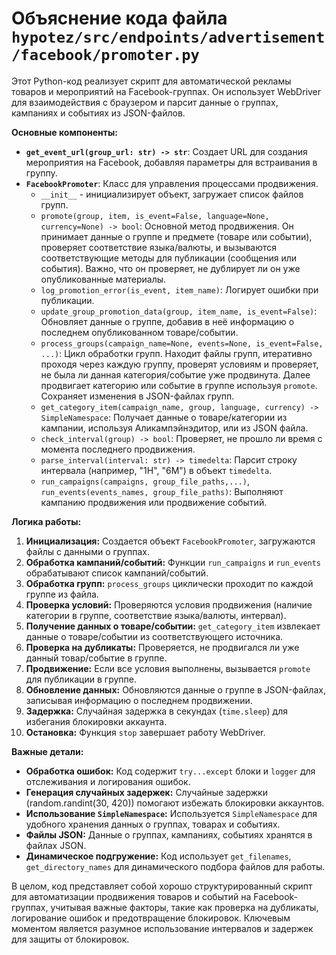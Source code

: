 # Объяснение кода файла `hypotez/src/endpoints/advertisement/facebook/promoter.py`

Этот Python-код реализует скрипт для автоматической рекламы товаров и мероприятий на Facebook-группах.  Он использует WebDriver для взаимодействия с браузером и парсит данные о группах, кампаниях и событиях из JSON-файлов.

**Основные компоненты:**

* **`get_event_url(group_url: str) -> str`**: Создает URL для создания мероприятия на Facebook, добавляя параметры для встраивания в группу.
* **`FacebookPromoter`**:  Класс для управления процессами продвижения.
    * `__init__`  - инициализирует объект, загружает список файлов групп.
    * `promote(group, item, is_event=False, language=None, currency=None) -> bool`: Основной метод продвижения. Он принимает данные о группе и предмете (товаре или событии), проверяет соответствие языка/валюты, и вызываются соответствующие методы для публикации (сообщения или события). Важно, что он проверяет, не дублирует ли он уже опубликованные материалы.
    * `log_promotion_error(is_event, item_name)`: Логирует ошибки при публикации.
    * `update_group_promotion_data(group, item_name, is_event=False)`: Обновляет данные о группе, добавив в неё информацию о последнем опубликованном товаре/событии.
    * `process_groups(campaign_name=None, events=None, is_event=False, ...)`:  Цикл обработки групп. Находит файлы групп, итеративно проходя через каждую группу, проверят условиям и проверяет, не была ли данная категория/событие уже продвинута. Далее продвигает категорию или событие в группе используя `promote`.  Сохраняет изменения в JSON-файлах групп.
    * `get_category_item(campaign_name, group, language, currency) -> SimpleNamespace`: Получает данные о товаре/категории из кампании, используя Аликампэйнэдитор, или из JSON файла.
    * `check_interval(group) -> bool`:  Проверяет, не прошло ли время с момента последнего продвижения.
    * `parse_interval(interval: str) -> timedelta`:  Парсит строку интервала (например, "1H", "6M") в объект `timedelta`.
    * `run_campaigns(campaigns, group_file_paths,...)`, `run_events(events_names, group_file_paths)`:  Выполняют кампанию продвижения или продвижение событий.

**Логика работы:**

1. **Инициализация:** Создается объект `FacebookPromoter`, загружаются файлы с данными о группах.
2. **Обработка кампаний/событий:** Функции `run_campaigns` и `run_events` обрабатывают список кампаний/событий.
3. **Обработка групп:** `process_groups` циклически проходит по каждой группе из файла.
4. **Проверка условий:** Проверяются условия продвижения (наличие категории в группе, соответствие языка/валюты, интервал).
5. **Получение данных о товаре/событии:** `get_category_item` извлекает данные о товаре/событии из соответствующего источника.
6. **Проверка на дубликаты:** Проверяется, не продвигался ли уже данный товар/событие в группе.
7. **Продвижение:** Если все условия выполнены, вызывается `promote` для публикации в группе.
8. **Обновление данных:** Обновляются данные о группе в JSON-файлах, записывая информацию о последнем продвижении.
9. **Задержка:**  Случайная задержка в секундах (`time.sleep`) для избегания блокировки аккаунта.
10. **Остановка:** Функция `stop` завершает работу WebDriver.


**Важные детали:**

* **Обработка ошибок:**  Код содержит `try...except` блоки и `logger` для отслеживания и логирования ошибок.
* **Генерация случайных задержек:**  Случайные задержки (random.randint(30, 420)) помогают избежать блокировки аккаунтов.
* **Использование `SimpleNamespace`:**  Используется `SimpleNamespace` для удобного хранения данных о группах, товарах и событиях.
* **Файлы JSON:**  Данные о группах, кампаниях, событиях хранятся в файлах JSON.
* **Динамическое подгружение:** Код использует `get_filenames`, `get_directory_names` для динамического подбора файлов для работы.


В целом, код представляет собой хорошо структурированный скрипт для автоматизации продвижения товаров и событий на Facebook-группах, учитывая важные факторы, такие как проверка на дубликаты, логирование ошибок и предотвращение блокировок.  Ключевым моментом является разумное использование интервалов и задержек для защиты от блокировок.